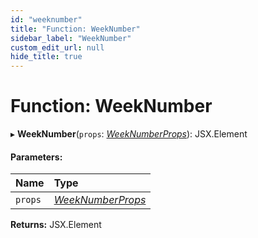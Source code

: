 ```yaml
---
id: "weeknumber"
title: "Function: WeekNumber"
sidebar_label: "WeekNumber"
custom_edit_url: null
hide_title: true
---
```


# Function: WeekNumber

▸ **WeekNumber**(`props`: [*WeekNumberProps*](../interfaces/weeknumberprops.md)): JSX.Element

#### Parameters:

Name | Type |
:------ | :------ |
`props` | [*WeekNumberProps*](../interfaces/weeknumberprops.md) |

**Returns:** JSX.Element
